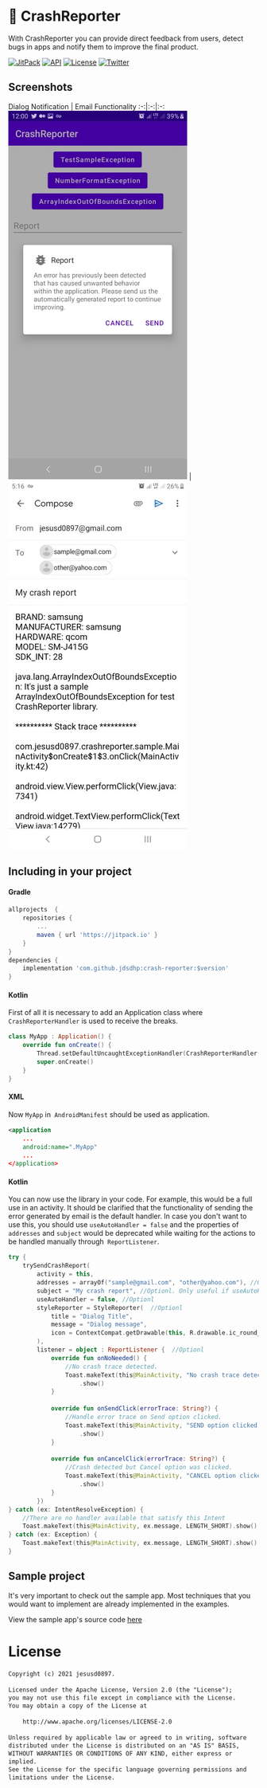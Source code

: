 🐞 CrashReporter
=======
With CrashReporter you can provide direct feedback from users, detect bugs in apps and notify them to improve the final product.

[![JitPack](https://jitpack.io/v/jdsdhp/crash-reporter.svg)](https://jitpack.io/#jdsdhp/crash-reporter) 
[![API](https://img.shields.io/badge/API-17%2B-red.svg?style=flat)](https://android-arsenal.com/api?level=17) 
[![License](https://img.shields.io/badge/License-Apache%202.0-blue.svg)](https://opensource.org/licenses/Apache-2.0)
[![Twitter](https://img.shields.io/badge/Twitter-@jdsdhp-9C27B0.svg)](https://twitter.com/jdsdhp)

## Screenshots
Dialog Notification | Email Functionality
:-:|:-:|:-:
![](art/art-01.jpg) | ![](art/art-02.jpg)

## Including in your project

#### Gradle

```gradle
allprojects  {
    repositories {
        ...
        maven { url 'https://jitpack.io' }
    }
}
dependencies {
    implementation 'com.github.jdsdhp:crash-reporter:$version'
}
```

#### Kotlin
First of all it is necessary to add an Application class where `CrashReporterHandler` is used to receive the breaks.
```kotlin
class MyApp : Application() {
    override fun onCreate() {
        Thread.setDefaultUncaughtExceptionHandler(CrashReporterHandler(this))
        super.onCreate()
    }
}
```
#### XML
Now `MyApp` in` AndroidManifest` should be used as application.
```xml
<application
    ...
    android:name=".MyApp"
    ...
</application>
```
#### Kotlin
You can now use the library in your code. For example, this would be a full use in an activity. It should be clarified that the functionality of sending the error generated by email is the default handler. In case you don't want to use this, you should use `useAutoHandler = false` and the properties of `addresses` and `subject` would be deprecated while waiting for the actions to be handled manually through` ReportListener`.
```kotlin
try {
    trySendCrashReport(
        activity = this,
        addresses = arrayOf("sample@gmail.com", "other@yahoo.com"), //Optionl.  Only useful if useAutoHandler = true
        subject = "My crash report", //Optionl. Only useful if useAutoHandler = true
        useAutoHandler = false, //Optionl
        styleReporter = StyleReporter(  //Optionl
            title = "Dialog Title",
            message = "Dialog message",
            icon = ContextCompat.getDrawable(this, R.drawable.ic_round_bug_report)
        ),
        listener = object : ReportListener {  //Optionl
            override fun onNoNeeded() {
                //No crash trace detected.
                Toast.makeText(this@MainActivity, "No crash trace detected.", LENGTH_SHORT)
                    .show()
            }

            override fun onSendClick(errorTrace: String?) {
                //Handle error trace on Send option clicked.
                Toast.makeText(this@MainActivity, "SEND option clicked.", LENGTH_SHORT)
                    .show()
            }

            override fun onCancelClick(errorTrace: String?) {
                //Crash detected but Cancel option was clicked.
                Toast.makeText(this@MainActivity, "CANCEL option clicked.", LENGTH_SHORT)
                    .show()
            }
        })
} catch (ex: IntentResolveException) {
    //There are no handler available that satisfy this Intent
    Toast.makeText(this@MainActivity, ex.message, LENGTH_SHORT).show()
} catch (ex: Exception) {
    Toast.makeText(this@MainActivity, ex.message, LENGTH_SHORT).show()
}
```
## Sample project
It's very important to check out the sample app. Most techniques that you would want to implement are already implemented in the examples.

View the sample app's source code [here](https://github.com/jdsdhp/crash-reporter/tree/master/app)

License
=======

    Copyright (c) 2021 jesusd0897.
    
    Licensed under the Apache License, Version 2.0 (the "License");
    you may not use this file except in compliance with the License.
    You may obtain a copy of the License at
    
        http://www.apache.org/licenses/LICENSE-2.0
    
    Unless required by applicable law or agreed to in writing, software
    distributed under the License is distributed on an "AS IS" BASIS,
    WITHOUT WARRANTIES OR CONDITIONS OF ANY KIND, either express or implied.
    See the License for the specific language governing permissions and
    limitations under the License.
